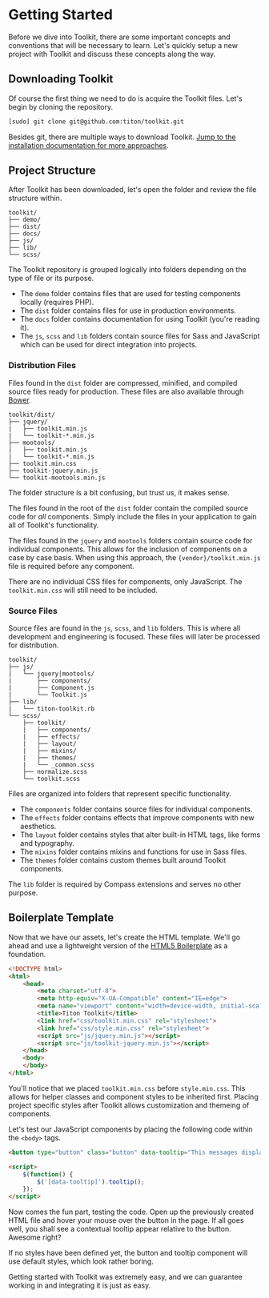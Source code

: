 # Getting Started #

Before we dive into Toolkit, there are some important concepts and conventions that will be necessary to learn.
Let's quickly setup a new project with Toolkit and discuss these concepts along the way.

## Downloading Toolkit ##

Of course the first thing we need to do is acquire the Toolkit files. Let's begin by cloning the repository.

```bash
[sudo] git clone git@github.com:titon/toolkit.git
```

Besides git, there are multiple ways to download Toolkit.
[Jump to the installation documentation for more approaches](installing.md).

## Project Structure ##

After Toolkit has been downloaded, let's open the folder and review the file structure within.

```
toolkit/
├── demo/
├── dist/
├── docs/
├── js/
├── lib/
└── scss/
```

The Toolkit repository is grouped logically into folders depending on the type of file or its purpose.

* The `demo` folder contains files that are used for testing components locally (requires PHP).
* The `dist` folder contains files for use in production environments.
* The `docs` folder contains documentation for using Toolkit (you're reading it).
* The `js`, `scss` and `lib` folders contain source files for Sass and JavaScript which can be used for direct integration into projects.

### Distribution Files ###

Files found in the `dist` folder are compressed, minified, and compiled source files ready for production.
These files are also available through [Bower](http://bower.io).

```
toolkit/dist/
├── jquery/
|   ├── toolkit.min.js
|   └── toolkit-*.min.js
├── mootools/
|   ├── toolkit.min.js
|   └── toolkit-*.min.js
├── toolkit.min.css
├── toolkit-jquery.min.js
└── toolkit-mootools.min.js
```

The folder structure is a bit confusing, but trust us, it makes sense.

The files found in the root of the `dist` folder contain the compiled source code for *all* components.
Simply include the files in your application to gain all of Toolkit's functionality.

The files found in the `jquery` and `mootools` folders contain source code for individual components.
This allows for the inclusion of components on a case by case basis.
When using this approach, the `{vendor}/toolkit.min.js` file is required before any component.

<div class="notice is-info">
    There are no individual CSS files for components, only JavaScript.
    The <code>toolkit.min.css</code> will still need to be included.
</div>

### Source Files ###

Source files are found in the `js`, `scss`, and `lib` folders.
This is where all development and engineering is focused.
These files will later be processed for distribution.

```
toolkit/
├── js/
|   └── jquery|mootools/
|       ├── components/
|       ├── Component.js
|       └── Toolkit.js
├── lib/
|   └── titon-toolkit.rb
└── scss/
    ├── toolkit/
    |   ├── components/
    |   ├── effects/
    |   ├── layout/
    |   ├── mixins/
    |   ├── themes/
    |   └── _common.scss
    ├── normalize.scss
    └── toolkit.scss
```

Files are organized into folders that represent specific functionality.

* The `components` folder contains source files for individual components.
* The `effects` folder contains effects that improve components with new aesthetics.
* The `layout` folder contains styles that alter built-in HTML tags, like forms and typography.
* The `mixins` folder contains mixins and functions for use in Sass files.
* The `themes` folder contains custom themes built around Toolkit components.

<div class="notice is-info">
    The <code>lib</code> folder is required by Compass extensions and serves no other purpose.
</div>

## Boilerplate Template ##

Now that we have our assets, let's create the HTML template.
We'll go ahead and use a lightweight version of the [HTML5 Boilerplate](http://html5boilerplate.com/) as a foundation.

```html
<!DOCTYPE html>
<html>
    <head>
        <meta charset="utf-8">
        <meta http-equiv="X-UA-Compatible" content="IE=edge">
        <meta name="viewport" content="width=device-width, initial-scale=1">
        <title>Titon Toolkit</title>
        <link href="css/toolkit.min.css" rel="stylesheet">
        <link href="css/style.min.css" rel="stylesheet">
        <script src="js/jquery.min.js"></script>
        <script src="js/toolkit-jquery.min.js"></script>
    </head>
    <body>
    </body>
</html>
```

You'll notice that we placed `toolkit.min.css` before `style.min.css`. This allows for helper classes and component styles to be inherited first.
Placing project specific styles after Toolkit allows customization and themeing of components.

Let's test our JavaScript components by placing the following code within the `<body>` tags.

```html
<button type="button" class="button" data-tooltip="This messages displays on hover.">Click Me!</button>

<script>
    $(function() {
        $('[data-tooltip]').tooltip();
    });
</script>
```

Now comes the fun part, testing the code. Open up the previously created HTML file and hover your mouse over the button in the page.
If all goes well, you shall see a contextual tooltip appear relative to the button. Awesome right?

<div class="notice is-warning">
    If no styles have been defined yet, the button and tooltip component will use default styles, which look rather boring.
</div>

Getting started with Toolkit was extremely easy, and we can guarantee working in and integrating it is just as easy.